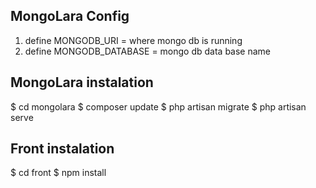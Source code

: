 
## MongoLara Config

1. define MONGODB_URI = where mongo db is running 
1. define MONGODB_DATABASE =  mongo db data base name 

## MongoLara instalation 

$ cd mongolara
$ composer update 
$ php artisan migrate 
$ php artisan serve 

## Front instalation 

$ cd front 
$ npm install 

